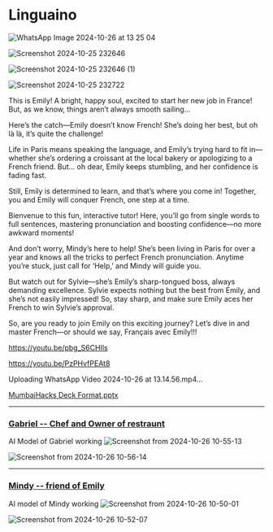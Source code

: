 # Linguaino

![WhatsApp Image 2024-10-26 at 13 25 04](https://github.com/user-attachments/assets/32141b4c-de1b-4c65-a1c4-25828b63270a)

![Screenshot 2024-10-25 232646](https://github.com/user-attachments/assets/5d221efd-bafd-4cb7-bfaa-755883319e8e)

![Screenshot 2024-10-25 232646 (1)](https://github.com/user-attachments/assets/be8b2890-2e33-4fa7-9e47-08891fd6c304)

![Screenshot 2024-10-25 232722](https://github.com/user-attachments/assets/a39a924d-b08d-4912-aa03-3020afb9cde5)

This is Emily!
A bright, happy soul, excited to start her new job in France! But, as we know, things aren’t always smooth sailing...

Here’s the catch—Emily doesn’t know French!
She’s doing her best, but oh là là, it’s quite the challenge!

Life in Paris means speaking the language, and Emily’s trying hard to fit in—whether she’s ordering a croissant at the local bakery or apologizing to a French friend.
But… oh dear, Emily keeps stumbling, and her confidence is fading fast.

Still, Emily is determined to learn, and that’s where you come in!
Together, you and Emily will conquer French, one step at a time.

Bienvenue to this fun, interactive tutor! Here, you’ll go from single words to full sentences, mastering pronunciation and boosting confidence—no more awkward moments!

And don’t worry, Mindy’s here to help!
She’s been living in Paris for over a year and knows all the tricks to perfect French pronunciation. Anytime you’re stuck, just call for ‘Help,’ and Mindy will guide you.

But watch out for Sylvie—she’s Emily’s sharp-tongued boss, always demanding excellence. Sylvie expects nothing but the best from Emily, and she’s not easily impressed! So, stay sharp, and make sure Emily aces her French to win Sylvie’s approval.

So, are you ready to join Emily on this exciting journey?
Let’s dive in and master French—or should we say, Français avec Emily!!!

https://youtu.be/pbg_S6CHIls

https://youtu.be/PzPHvfPEAt8

Uploading WhatsApp Video 2024-10-26 at 13.14.56.mp4…


[MumbaiHacks Deck Format.pptx](https://github.com/user-attachments/files/17529516/MumbaiHacks.Deck.Format.pptx)




---
### [Gabriel -- Chef and Owner of restraunt](https://hono-barista.abhiruppaul1249.workers.dev/chat)

AI Model of Gabriel working
![Screenshot from 2024-10-26 10-55-13](https://github.com/user-attachments/assets/b4958b1f-e75f-457f-a904-6e3db7072ddb)

![Screenshot from 2024-10-26 10-56-14](https://github.com/user-attachments/assets/c0daa174-8261-4a2b-ba4f-975c94a2f770)

---
### [Mindy -- friend of Emily](https://ai-mindy.abhiruppaul1249.workers.dev/)

AI model of Mindy working
![Screenshot from 2024-10-26 10-50-01](https://github.com/user-attachments/assets/0e5d0874-69ea-4575-8093-8889fee4d2f0)

![Screenshot from 2024-10-26 10-52-07](https://github.com/user-attachments/assets/48b37b15-fde7-466e-b7d4-e247107892b2)






